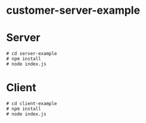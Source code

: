 # customer-server-example

# Server
`# cd server-example`  
`# npm install`  
`# node index.js`  

# Client
`# cd client-example`  
`# npm install`  
`# node index.js`  